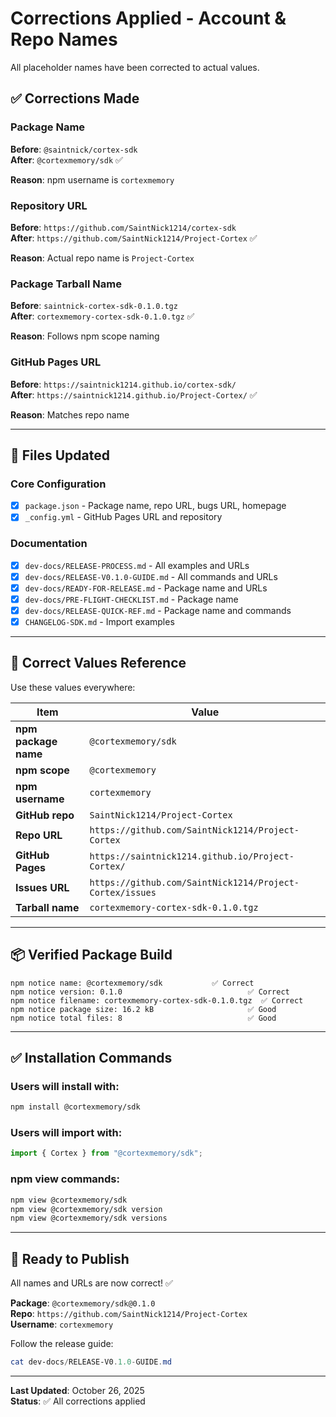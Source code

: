# Corrections Applied - Account & Repo Names

All placeholder names have been corrected to actual values.

## ✅ Corrections Made

### Package Name

**Before**: `@saintnick/cortex-sdk`  
**After**: `@cortexmemory/sdk` ✅

**Reason**: npm username is `cortexmemory`

### Repository URL

**Before**: `https://github.com/SaintNick1214/cortex-sdk`  
**After**: `https://github.com/SaintNick1214/Project-Cortex` ✅

**Reason**: Actual repo name is `Project-Cortex`

### Package Tarball Name

**Before**: `saintnick-cortex-sdk-0.1.0.tgz`  
**After**: `cortexmemory-cortex-sdk-0.1.0.tgz` ✅

**Reason**: Follows npm scope naming

### GitHub Pages URL

**Before**: `https://saintnick1214.github.io/cortex-sdk/`  
**After**: `https://saintnick1214.github.io/Project-Cortex/` ✅

**Reason**: Matches repo name

---

## 📝 Files Updated

### Core Configuration

- [x] `package.json` - Package name, repo URL, bugs URL, homepage
- [x] `_config.yml` - GitHub Pages URL and repository

### Documentation

- [x] `dev-docs/RELEASE-PROCESS.md` - All examples and URLs
- [x] `dev-docs/RELEASE-V0.1.0-GUIDE.md` - All commands and URLs
- [x] `dev-docs/READY-FOR-RELEASE.md` - Package name and URLs
- [x] `dev-docs/PRE-FLIGHT-CHECKLIST.md` - Package name
- [x] `dev-docs/RELEASE-QUICK-REF.md` - Package name and commands
- [x] `CHANGELOG-SDK.md` - Import examples

---

## 🎯 Correct Values Reference

Use these values everywhere:

| Item                 | Value                                                    |
| -------------------- | -------------------------------------------------------- |
| **npm package name** | `@cortexmemory/sdk`                                      |
| **npm scope**        | `@cortexmemory`                                          |
| **npm username**     | `cortexmemory`                                           |
| **GitHub repo**      | `SaintNick1214/Project-Cortex`                           |
| **Repo URL**         | `https://github.com/SaintNick1214/Project-Cortex`        |
| **GitHub Pages**     | `https://saintnick1214.github.io/Project-Cortex/`        |
| **Issues URL**       | `https://github.com/SaintNick1214/Project-Cortex/issues` |
| **Tarball name**     | `cortexmemory-cortex-sdk-0.1.0.tgz`                      |

---

## 📦 Verified Package Build

```
npm notice name: @cortexmemory/sdk           ✅ Correct
npm notice version: 0.1.0                            ✅ Correct
npm notice filename: cortexmemory-cortex-sdk-0.1.0.tgz  ✅ Correct
npm notice package size: 16.2 kB                     ✅ Good
npm notice total files: 8                            ✅ Good
```

---

## ✅ Installation Commands

### Users will install with:

```bash
npm install @cortexmemory/sdk
```

### Users will import with:

```typescript
import { Cortex } from "@cortexmemory/sdk";
```

### npm view commands:

```bash
npm view @cortexmemory/sdk
npm view @cortexmemory/sdk version
npm view @cortexmemory/sdk versions
```

---

## 🚀 Ready to Publish

All names and URLs are now correct! ✅

**Package**: `@cortexmemory/sdk@0.1.0`  
**Repo**: `https://github.com/SaintNick1214/Project-Cortex`  
**Username**: `cortexmemory`

Follow the release guide:

```powershell
cat dev-docs/RELEASE-V0.1.0-GUIDE.md
```

---

**Last Updated**: October 26, 2025  
**Status**: ✅ All corrections applied
